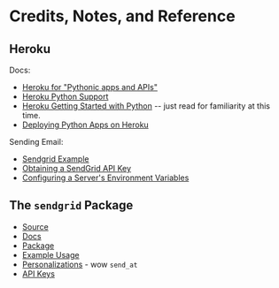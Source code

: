 # Credits, Notes, and Reference

## Heroku

Docs:

  + [Heroku for "Pythonic apps and APIs"](https://www.heroku.com/python)
  + [Heroku Python Support](https://devcenter.heroku.com/articles/python-support)
  + [Heroku Getting Started with Python](https://devcenter.heroku.com/articles/getting-started-with-python#introduction) -- just read for familiarity at this time.
  + [Deploying Python Apps on Heroku](https://devcenter.heroku.com/articles/deploying-python)

Sending Email:

  + [Sendgrid Example](https://devcenter.heroku.com/articles/sendgrid#python)
  + [Obtaining a SendGrid API Key](https://devcenter.heroku.com/articles/sendgrid#obtaining-an-api-key)
  + [Configuring a Server's Environment Variables](https://devcenter.heroku.com/articles/sendgrid#setup-api-key-environment-variable)

## The `sendgrid` Package

  + [Source](https://github.com/sendgrid/sendgrid-python)
  + [Docs](https://sendgrid.com/docs/API_Reference/index.html)
  + [Package](https://pypi.python.org/pypi/sendgrid)
  + [Example Usage](https://github.com/sendgrid/sendgrid-python/blob/master/examples/helpers/mail/mail_example.py#L16)
  + [Personalizations](https://sendgrid.com/docs/Classroom/Send/v3_Mail_Send/personalizations.html) - wow `send_at`
  + [API Keys](https://app.sendgrid.com/settings/api_keys)
